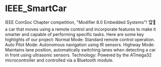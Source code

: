 # IEEE_SmartCar
IEEE ComSoc Chapter competition, "Modifier 8.0 Embedded Systems"! 🏆🚗 a car that moves using a remote control and incorporate features to make it smarter and capable of performing specific tasks.
Here are some key highlights of our project:
Normal Mode: Standard remote control operation.
Auto Pilot Mode: Autonomous navigation using IR sensors.
Highway Mode: Maintains lane position, automatically switching lanes when detecting a car in front using ultrasonic sensors.
Technology: Powered by the ATmega32 microcontroller and controlled via a Bluetooth module.
